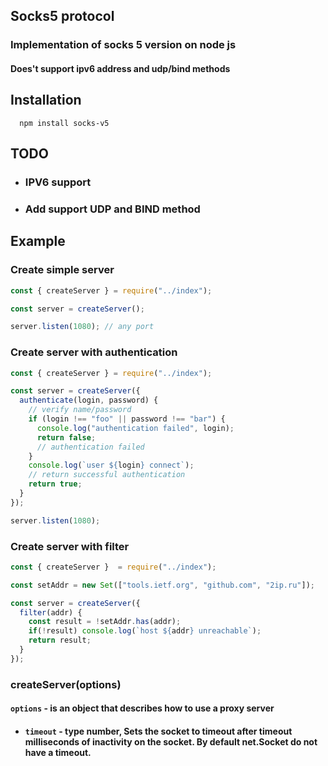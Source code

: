 ## Socks5 protocol

### Implementation of socks 5 version on node js

#### Does't support ipv6 address and udp/bind methods

## Installation

  ```
    npm install socks-v5
  ```

## TODO

  + ### IPV6 support
  + ### Add support UDP and BIND method

## Example 

### Create simple server
```javascript
const { createServer } = require("../index");

const server = createServer();

server.listen(1080); // any port
```

### Create server with authentication

``` javascript
const { createServer } = require("../index");

const server = createServer({
  authenticate(login, password) {
    // verify name/password
    if (login !== "foo" || password !== "bar") {
      console.log("authentication failed", login);
      return false; 
      // authentication failed
    }
    console.log(`user ${login} connect`);
    // return successful authentication
    return true;
  }
});

server.listen(1080);
```

### Create server with filter

```javascript
const { createServer }  = require("../index");

const setAddr = new Set(["tools.ietf.org", "github.com", "2ip.ru"]);

const server = createServer({
  filter(addr) {
    const result = !setAddr.has(addr); 
    if(!result) console.log(`host ${addr} unreachable`);
    return result;
  }
});
```

### __createServer(options)__

#### ```options``` - is an object that describes how to use a proxy server

 + #### ```timeout``` - type number, Sets the socket to timeout after timeout milliseconds of inactivity on the socket. By default net.Socket do not have a timeout.

 
